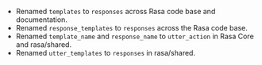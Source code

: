 - Renamed `templates` to `responses` across Rasa code base and documentation.
- Renamed `response_templates` to `responses` across the Rasa code base.
- Renamed `template_name` and `response_name` to `utter_action` in Rasa Core and rasa/shared.
- Renamed `utter_templates` to `responses` in rasa/shared.